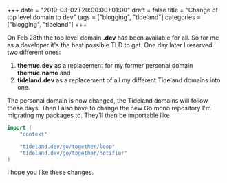 +++
date = "2019-03-02T20:00:00+01:00"
draft = false
title = "Change of top level domain to dev"
tags = ["blogging", "tideland"]
categories = ["blogging", "tideland"]
+++

On Feb 28th the top level domain **.dev** has been available for all. So for me as
a developer it's the best possible TLD to get. One day later I reserved two different ones:

1. **themue.dev** as a replacement for my former personal domain **themue.name** and
2. **tideland.dev** as a replacement of all my different Tideland domains into one.

The personal domain is now changed, the Tideland domains will follow these days. Then
I also have to change the new Go mono repository I'm migrating my packages to. They'll
then be importable like

```go
import (
    "context"

    "tideland.dev/go/together/loop"
    "tideland.dev/go/together/notifier"
)
```

I hope you like these changes.
